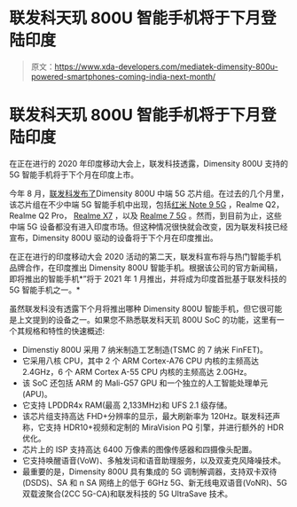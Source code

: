 # 联发科天玑 800U 智能手机将于下月登陆印度

> 原文：<https://www.xda-developers.com/mediatek-dimensity-800u-powered-smartphones-coming-india-next-month/>

# 联发科天玑 800U 智能手机将于下月登陆印度

在正在进行的 2020 年印度移动大会上，联发科技透露，Dimensity 800U 支持的 5G 智能手机将于下个月在印度上市。

今年 8 月，[联发科发布了](https://www.xda-developers.com/mediatek-dimensity-800u-announced/)Dimensity 800U 中端 5G 芯片组。在过去的几个月里，该芯片组在不少中端 5G 智能手机中出现，包括[红米 Note 9 5G](https://www.xda-developers.com/xiaomi-redmi-note-9-pro-5g-4g-redmi-watch-china-launch/) ，Realme Q2，Realme Q2 Pro， [Realme X7](https://www.xda-developers.com/realme-ifa-2020-10-new-smartphones-smartwatch-smart-tv-earbuds-europe/) ，以及 [Realme 7 5G](https://www.xda-developers.com/the-new-realme-7-5g-is-one-of-the-uks-cheapest-5g-phones/) 。然而，到目前为止，这些中端 5G 设备都没有进入印度市场。但这种情况很快就会改变，因为联发科技已经宣布，Dimensity 800U 驱动的设备将于下个月在印度推出。

在正在进行的印度移动大会 2020 活动的第二天，联发科宣布将与热门智能手机品牌合作，在印度推出 Dimensity 800U 智能手机。根据该公司的官方新闻稿，即将推出的智能手机*”将于 2021 年 1 月推出，并将成为印度首批基于联发科技的 5G 智能手机之一。*

虽然联发科没有透露下个月将推出哪种 Dimensity 800U 智能手机，但它很可能是上文提到的设备之一。如果您不熟悉联发科天玑 800U SoC 的功能，这里有一个其规格和特性的快速概述:

*   Dimenstiy 800U 采用 7 纳米制造工艺制造(TSMC 的 7 纳米 FinFET)。
*   它采用八核 CPU，其中 2 个 ARM Cortex-A76 CPU 内核的主频高达 2.4GHz，6 个 ARM Cortex A-55 CPU 内核的主频高达 2.0GHz。
*   该 SoC 还包括 ARM 的 Mali-G57 GPU 和一个独立的人工智能处理单元(APU)。
*   它支持 LPDDR4x RAM(最高 2,133MHz)和 UFS 2.1 级存储。
*   该芯片组支持高达 FHD+分辨率的显示，最大刷新率为 120Hz。联发科还声称，它支持 HDR10+视频和定制的 MiraVision PQ 引擎，并进行额外的 HDR 优化。
*   芯片上的 ISP 支持高达 6400 万像素的图像传感器和四摄像头配置。
*   它支持唤醒语音(VoW)、多触发词和语音助理服务，以及双麦克风降噪技术。
*   最重要的是，Dimensity 800U 具有集成的 5G 调制解调器，支持双卡双待(DSDS)、SA 和 n SA 网络上的低于 6GHz 5G、新无线电双语音(VoNR)、5G 双载波聚合(2CC 5G-CA)和联发科技的 5G UltraSave 技术。